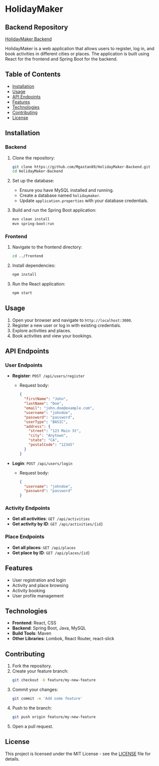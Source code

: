 # HolidayMaker

## Backend Repository

[HolidayMaker Backend](https://github.com/Mgastan89/HolidayMaker-Backend)

HolidayMaker is a web application that allows users to register, log in, and book activities in different cities or places. The application is built using React for the frontend and Spring Boot for the backend.

## Table of Contents

- [Installation](#installation)
- [Usage](#usage)
- [API Endpoints](#api-endpoints)
- [Features](#features)
- [Technologies](#technologies)
- [Contributing](#contributing)
- [License](#license)

## Installation

### Backend

1. Clone the repository:
    ```sh
    git clone https://github.com/Mgastan89/HolidayMaker-Backend.git
    cd HolidayMaker-Backend
    ```

2. Set up the database:
    - Ensure you have MySQL installed and running.
    - Create a database named `holidaymaker`.
    - Update `application.properties` with your database credentials.

3. Build and run the Spring Boot application:
    ```sh
    mvn clean install
    mvn spring-boot:run
    ```

### Frontend

1. Navigate to the frontend directory:
    ```sh
    cd ../frontend
    ```

2. Install dependencies:
    ```sh
    npm install
    ```

3. Run the React application:
    ```sh
    npm start
    ```

## Usage

1. Open your browser and navigate to `http://localhost:3000`.
2. Register a new user or log in with existing credentials.
3. Explore activities and places.
4. Book activities and view your bookings.

## API Endpoints

### User Endpoints

- **Register**: `POST /api/users/register`
    - Request body: 
      ```json
      {
        "firstName": "John",
        "lastName": "Doe",
        "email": "john.doe@example.com",
        "username": "johndoe",
        "password": "password",
        "userType": "BASIC",
        "address": {
          "street": "123 Main St",
          "city": "Anytown",
          "state": "CA",
          "postalCode": "12345"
        }
      }
      ```

- **Login**: `POST /api/users/login`
    - Request body:
      ```json
      {
        "username": "johndoe",
        "password": "password"
      }
      ```

### Activity Endpoints

- **Get all activities**: `GET /api/activities`
- **Get activity by ID**: `GET /api/activities/{id}`

### Place Endpoints

- **Get all places**: `GET /api/places`
- **Get place by ID**: `GET /api/places/{id}`

## Features

- User registration and login
- Activity and place browsing
- Activity booking
- User profile management

## Technologies

- **Frontend**: React, CSS
- **Backend**: Spring Boot, Java, MySQL
- **Build Tools**: Maven
- **Other Libraries**: Lombok, React Router, react-slick

## Contributing

1. Fork the repository.
2. Create your feature branch:
    ```sh
    git checkout -b feature/my-new-feature
    ```
3. Commit your changes:
    ```sh
    git commit -m 'Add some feature'
    ```
4. Push to the branch:
    ```sh
    git push origin feature/my-new-feature
    ```
5. Open a pull request.

## License

This project is licensed under the MIT License - see the [LICENSE](LICENSE) file for details.

